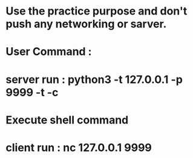 # Use the practice purpose and don't push any networking or sarver.

# User Command :
# server run : python3 -t 127.0.0.1 -p 9999 -t -c 
# Execute shell command
# client run : nc 127.0.0.1 9999
